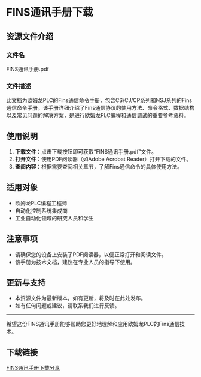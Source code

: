 # FINS通讯手册下载

## 资源文件介绍

### 文件名
FINS通讯手册.pdf

### 文件描述
此文档为欧姆龙PLC的Fins通信命令手册，包含CS/CJ/CP系列和NSJ系列的Fins通信命令手册。该手册详细介绍了Fins通信协议的使用方法、命令格式、数据结构以及常见问题的解决方案，是进行欧姆龙PLC编程和通信调试的重要参考资料。

## 使用说明

1. **下载文件**：点击下载按钮即可获取“FINS通讯手册.pdf”文件。
2. **打开文件**：使用PDF阅读器（如Adobe Acrobat Reader）打开下载的文件。
3. **查阅内容**：根据需要查阅相关章节，了解Fins通信命令的具体使用方法。

## 适用对象

- 欧姆龙PLC编程工程师
- 自动化控制系统集成商
- 工业自动化领域的研究人员和学生

## 注意事项

- 请确保您的设备上安装了PDF阅读器，以便正常打开和阅读文件。
- 该手册为技术文档，建议在专业人员的指导下使用。

## 更新与支持

- 本资源文件为最新版本，如有更新，将及时在此处发布。
- 如有任何问题或建议，请联系我们进行反馈。

---

希望这份FINS通讯手册能够帮助您更好地理解和应用欧姆龙PLC的Fins通信技术。

## 下载链接

[FINS通讯手册下载分享](https://pan.quark.cn/s/b1c57bd89083)